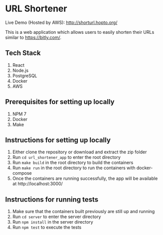 # URL Shortener

Live Demo (Hosted by AWS): http://shorturl.hopto.org/

This is a web application which allows users to easily shorten their URLs similar to https://bitly.com/.

## Tech Stack

1. React
2. Node.js
3. PostgreSQL
4. Docker
5. AWS

## Prerequisites for setting up locally

1. NPM 7
2. Docker
3. Make

## Instructions for setting up locally

1. Either clone the repository or download and extract the zip folder
2. Run `cd url_shortener_app` to enter the root directory
3. Run `make build` in the root directory to build the containers
4. Run `make run` in the root directory to run the containers with docker-compose
5. Once the containers are running successfully, the app will be available at http://localhost:3000/

## Instructions for running tests

1. Make sure that the containers built previously are still up and running
2. Run `cd server` to enter the server directory
3. Run `npm install` in the server directory
4. Run `npm test` to execute the tests
